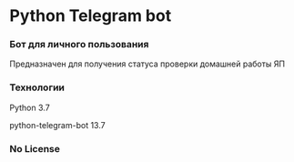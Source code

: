 # Python Telegram bot
### Бот для личного пользования
Предназначен для получения статуса проверки домашней работы ЯП
### Технологии

Python 3.7

python-telegram-bot 13.7
### No License
